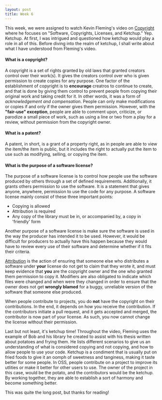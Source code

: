 ```yaml
---
layout: post
title: Week 6
---
```


This week, we were assigned to watch Kevin Fleming's video on <a href="https://www.youtube.com/watch?v=cJIi-hIlCQM&feature=youtu.be">Copyright</a> where he focuses on "Software, Copyrights, Licenses, and Ketchup." Yep. Ketchup. At first, I was intrigued and questioned how ketchup would play a role in all of this. Before diving into the realm of ketchup, I shall write about what I have understood from Fleming's video.

<h4>What is a copyright?</h4>
A copyright is a set of rights granted by old laws that granted creators control over their work(s). It gives the creators control over who is given permission to create copies for any purpose. One factor of the establishment of copyright is to <strong>encourage</strong> creatros to continue to create, and that is done by giving them control to prevent people from copying their original work and taking credit for it. In other words, it was a form of <em>acknowledgement and compensation</em>. People can only make modifications or copies if and only if the owner gives them permission. However, with the <strong>"fair-use" exception</strong>, people are able to comment upon, criticize, or parodize a small piece of work, such as using a line or two from a play for a review, without permission from the copyright owner. 

<h4>What is a patent?</h4>
A patent, in short, is a grant of a property right, as in people are able to view the item/the item is public, but it includes the right to actually put the item to use such as modifying, selling, or copying the item. 

<h4>What is the purpose of a software license?</h4>
The purpose of a software license is to control how people use the software produced by others through a set of defined requirements. Additionally, it grants others permission to use the software. It is a statement that gives anyone, anywhere, permission to use the code for any purpose. A software license mainly consist of these three important points:
<ul>
	<li>Copying is allowed</li>
	<li>Attribution is required</li>
	<li>Any copy of the library must be in, or accompanied by, a copy in 'friendly' form</li>
</ul>
Another purpose of a software license is make sure the software is used in the way the producer has intended it to be used. However, it would be difficult for producers to actually have this happen because they would have to review every use of their software and determine whether if it fits their criteria. 
	
<u>Attribution</u> is the action of ensuring that someone else who distributes a software under <strong>your</strong> license do not get to claim that they wrote it, and must keep evidence that <strong>you</strong> are the copyright owner and the one who granted them permission to copy it. Modifiers are also obligated to indicate which files were changed and when were they changed in order to ensure that the owner does not get <strong>wrongly blamed</strong> for a buggy, unreliable version of the software that someone else produced.
	
When people contribute to projects, you do <strong>not</strong> have the copyright on their contributions. In the end, it depends on how you receive the contribution. If the contributors initiate a pull request, and it gets accepted and merged, the contributor is now part of your license. As such, you now cannot change the license without their permission.

Last but not least, it's ketchup time! Throughout the video, Fleming uses the example of Bob and his library he created to assist with his thesis written about potatoes and frying them. He lists different scenarios to give us an understanding of what is considered copying and not copying, and how to allow people to use your code. Ketchup is a condiment that is usually put on fried foods to give it an oomph of sweetness and tanginess, making it taste better for some people. In OSS, people contribute on a project to improve its utlities or make it better for other users to use. The owner of the project in this case, would be the potato, and the contributors would be the ketchup. By working together, they are able to establish a sort of harmony and become something better. 

This was quite the long post, but thanks for reading!